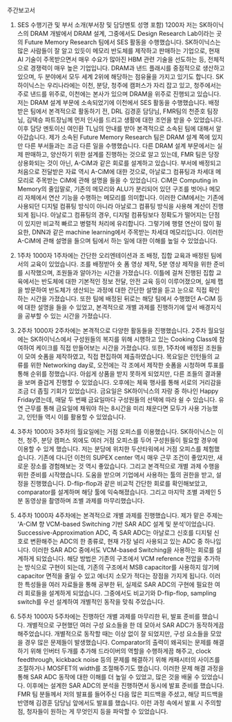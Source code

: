 주간보고서
1. SES 수행기관 및 부서 소개(부서장 및 담당멘토 성명 포함) 1200자
저는 SK하이닉스의 DRAM 개발에서 DRAM 설계, 그중에서도 Design Research Lab이라는 곳의 Future Memory Research 팀에서 SES 활동을 수행했습니다. SK하이닉스는 많은 사람들이 잘 알고 있듯이 메모리 반도체를 제작하고 판매하는 기업으로, 현재 AI 기술이 주목받으면서 매우 수요가 많아진 HBM 관련 기술을 선도하는 등, 전체적으로 경쟁력이 매우 높은 기업입니다. DRAM과 낸드 플래시를 중점적으로 생산하고 있으며, 두 분야에서 모두 세계 2위에 해당하는 점유율을 가지고 있기도 합니다. SK하이닉스는 우리나라에는 이천, 분당, 청주에 캠퍼스가 자리 잡고 있고, 청주에서는 주로 낸드를 위주로, 이천에는 본사가 있으며 DRAM을 위주로 진행되고 있습니다. 저는 DRAM 설계 부문에 소속되었기에 이천에서 SES 활동을 수행했습니다.
배정받은 팀에서 본격적으로 활동하기 전, DRL 김경훈 담당님, FMR팀의 천준호 팀장님, 김택승 파트장님께 먼저 인사를 드리고 생활에 대한 조언을 받을 수 있었습니다. 이후 담당 멘토이신 여인환 TL님의 안내를 받아 본격적으로 소속된 팀에 대해서 알아갔습니다. 제가 소속된 Future Memory Research 팀은 DRAM 설계 쪽에 있지만 다른 부서들과는 조금 다른 일을 수행했습니다. 다른 DRAM 설계 부문에서는 실제 판매하고, 양산하기 위한 설계를 진행하는 것으로 알고 있는데, FMR 팀은 당장 상용화되는 것이 아닌, A-CiM과 같은 회로를 설계하고 있습니다. 부서에 배정되고 처음으로 전달받은 자료 역시 A-CiM에 대한 것으로, 아날로그 컴퓨팅과 차세대 메모리로 주목받는 CiM에 관해 설명을 들을 수 있었습니다.
CiM은 Computing in Memory의 줄임말로, 기존의 메모리와 ALU가 분리되어 있던 구조를 벗어나 메모리 자체에서 연산 기능을 수행하는 메모리를 의미합니다. 이러한 CiM에서는 기존에 사용되던 디지털 컴퓨팅 방식이 아니라 아날로그 컴퓨팅 방식을 사용해 계산이 진행되게 됩니다. 아날로그 컴퓨팅의 경우, 디지털 컴퓨팅보다 정확도가 떨어지는 단점이 있지만 비교적 빠르고 병렬적 처리에 유리합니다. 그렇기에 행렬 연산이 많이 필요한, DNN과 같은 machine learning에서 주목받는 차세대 메모리입니다. 이러한 A-CiM에 관해 설명을 들으며 팀에서 하는 일에 대한 이해를 높일 수 있었습니다.

2. 1주차 1000자
1주차에는 간단한 오리엔테이션과 조 배정, 집합 교육과 배정된 팀에서의 교육이 있었습니다. 조를 배정받아 숏 폼 영상 제작, 5분 영상 제작을 위한 준비를 시작했으며, 조원들과 알아가는 시간을 가졌습니다. 이틀에 걸쳐 진행된 집합 교육에서는 반도체에 대한 기본적인 정보 전달, 안전 교육 등이 이루어졌으며, 실제 팹을 방문하여 반도체가 생산되는 과정에 대한 간단한 설명을 듣고 눈으로 직접 확인하는 시간을 가졌습니다. 또한 팀에 배정된 뒤로는 해당 팀에서 수행했던 A-CiM 등에 대한 설명을 들을 수 있었고, 본격적으로 개별 과제를 진행하기에 앞서 배경지식을 공부할 수 있는 시간을 가졌습니다.

3. 2주차 1000자
2주차에는 본격적으로 다양한 활동들을 진행했습니다. 2주차 월요일에는 SK하이닉스에서 구성원들의 복지를 위해 시행하고 있는 Cooking Class에 참여하여 케이크를 직접 만들어보는 시간을 가졌습니다. 또한, 1주차에 배정된 조원들이 모여 숏폼을 제작하였고, 직접 편집하여 제출하였습니다. 목요일은 인턴들의 교류를 위한 Networking day로, 오전에는 각 조에서 제작한 숏폼을 시청하며 투표를 통해 순위를 정했습니다. 아쉽게 상품을 받지 못하게 되었지만, 다른 조들의 결과물을 보며 즐겁게 진행할 수 있었습니다. 오후에는 체육 행사를 통해 서로의 거리감을 조금 더 좁힐 기회가 있었습니다. 금요일은 SK하이닉스의 자랑 중 하나인 Happy Friday였는데, 매달 두 번째 금요일마다 구성원들의 선택에 따라 쉴 수 있습니다. 유연 근무를 통해 금요일에 채워야 하는 8시간을 미리 채운다면 모두가 사용 가능했고, 인턴들 역시 이를 활용할 수 있었습니다.

4. 3주차 1000자
3주차의 월요일에는 거점 오피스를 이용했습니다. SK하이닉스는 이천, 청주, 분당 캠퍼스 외에도 여러 거점 오피스를 두어 구성원들이 필요할 경우에 이용할 수 있게 했습니다. 저는 분당에 위치한 두산타워에서 거점 오피스를 체험했습니다. 기존에 다니던 이천의 SUPEX center 역시 매우 근무 조건이 좋았지만, 새로운 장소를 경험해보는 것 역시 좋았습니다. 그리고 본격적으로 개별 과제 수행을 위한 준비를 시작했습니다. 도움을 받으며 기업에서 사용하는 툴의 권한을 받고, 설정을 진행했습니다. D-flip-flop과 같은 비교적 간단한 회로를 확인해보았고, comparator를 설계하며 해당 툴에 익숙해졌습니다. 그리고 마지막 조별 과제인 5분 동영상을 촬영하며 조별 과제를 마무리했습니다.

5. 4주차 1000자
4주차에는 본격적으로 개별 과제를 진행했습니다. 제가 맡은 주제는 ‘A-CiM 향 VCM-based Switching 기반 SAR ADC 설계 및 분석’이었습니다. Successive-Approximation ADC, 즉 SAR ADC는 아날로그 신호를 디지털 신호로 변환해주는 ADC의 한 종류로, 현재 가장 널리 사용되고 있는 ADC 중 하나입니다. 이러한 SAR ADC 중에서도 VCM-based Switching을 사용하는 회로를 설계하게 되었습니다. 해당 방법은 기존의 구조에서 VCM reference 전압을 추가하는 방식으로 구현이 되는데, 기존의 구조에서 MSB capacitor를 사용하지 않기에 capacitor 면적을 줄일 수 있고 에너지 소모가 적다는 장점을 가지게 됩니다. 이러한 특성들을 여러 자료들을 통해 공부한 뒤, 실제로 SAR ADC의 구현에 필요한 여러 회로들을 설계하게 되었습니다. 그중에서도 비교기와 D-flip-flop, sampling switch를 우선 설계하여 개별적인 동작을 맞춰 주었습니다.

6. 5주차 1000자
5주차에는 진행하던 개별 과제를 마무리한 뒤, 발표 준비를 했습니다. 개별적으로 구현했던 여러 구성 요소들을 한 데 모아서 SAR ADC가 동작하게끔 해주었습니다. 개별적으로 동작할 때는 이상 없이 잘 되었지만, 구성 요소들을 모았을 경우 많은 문제들이 발생했습니다. Comparator의 출력이 왜곡되는 문제를 해결하기 위해 인버터 두개를 추가해 드라이버의 역할을 수행하게끔 해주고, clock feedthrough, kickback noise 등의 문제를 해결하기 위해 캐패시터의 사이즈를 조절하거나 MOSFET의 width를 조절해주기도 했습니다. 이러한 문제 해결 과정을 통해 SAR ADC 동작에 대한 이해를 더 높일 수 있었고, 많은 것을 배울 수 있었습니다. 이후에는 설계한 SAR ADC의 분석을 진행하면서 동시에 발표 준비를 했습니다. FMR 팀 분들께서 저의 발표를 들어주신 다음 많은 피드백을 주셨고, 해당 피드백을 반영해 김경훈 담당님 앞에서도 발표를 했습니다. 이런 과정 속에서 발표 시 주의할 점, 청자들이 원하는 게 무엇인지 등을 파악할 수 있었습니다.
